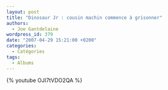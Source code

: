 ```yaml
---
layout: post
title: "Dinosaur Jr : cousin machin commence à grisonner"
authors:
  - Joe Gantdelaine
wordpress_id: 379
date: "2007-04-29 15:21:00 +0200"
categories:
  - Catégories
tags:
  - Albums
---
```


{% youtube OJI7tVDO2QA %}

